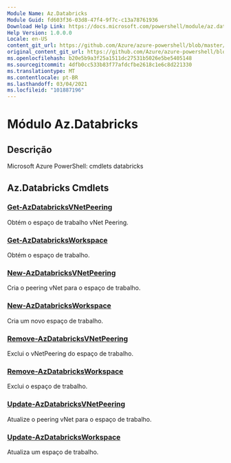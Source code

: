 ```yaml
---
Module Name: Az.Databricks
Module Guid: fd603f36-03d8-47f4-9f7c-c13a78761936
Download Help Link: https://docs.microsoft.com/powershell/module/az.databricks
Help Version: 1.0.0.0
Locale: en-US
content_git_url: https://github.com/Azure/azure-powershell/blob/master/src/Databricks/help/Az.Databricks.md
original_content_git_url: https://github.com/Azure/azure-powershell/blob/master/src/Databricks/help/Az.Databricks.md
ms.openlocfilehash: b20e5b9a3f25a1511dc27531b5026e5be5405148
ms.sourcegitcommit: 4dfb0cc533b83f77afdcfbe2618c1e6c8d221330
ms.translationtype: MT
ms.contentlocale: pt-BR
ms.lasthandoff: 03/04/2021
ms.locfileid: "101887196"
---
```

# Módulo Az.Databricks
## Descrição
Microsoft Azure PowerShell: cmdlets databricks

## Az.Databricks Cmdlets
### [Get-AzDatabricksVNetPeering](Get-AzDatabricksVNetPeering.md)
Obtém o espaço de trabalho vNet Peering.

### [Get-AzDatabricksWorkspace](Get-AzDatabricksWorkspace.md)
Obtém o espaço de trabalho.

### [New-AzDatabricksVNetPeering](New-AzDatabricksVNetPeering.md)
Cria o peering vNet para o espaço de trabalho.

### [New-AzDatabricksWorkspace](New-AzDatabricksWorkspace.md)
Cria um novo espaço de trabalho.

### [Remove-AzDatabricksVNetPeering](Remove-AzDatabricksVNetPeering.md)
Exclui o vNetPeering do espaço de trabalho.

### [Remove-AzDatabricksWorkspace](Remove-AzDatabricksWorkspace.md)
Exclui o espaço de trabalho.

### [Update-AzDatabricksVNetPeering](Update-AzDatabricksVNetPeering.md)
Atualize o peering vNet para o espaço de trabalho.

### [Update-AzDatabricksWorkspace](Update-AzDatabricksWorkspace.md)
Atualiza um espaço de trabalho.

